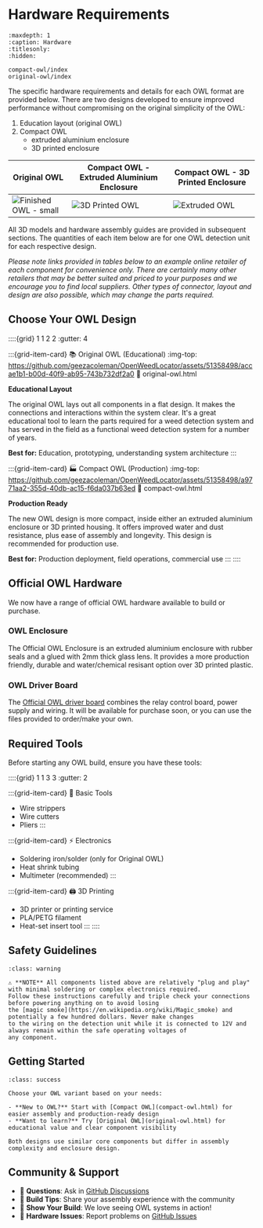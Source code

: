 
# Hardware Requirements

```{toctree}
:maxdepth: 1
:caption: Hardware
:titlesonly:
:hidden:

compact-owl/index
original-owl/index
```

The specific hardware requirements and details for each OWL format are provided below. There are two designs developed 
to ensure improved performance without compromising on the original simplicity of the OWL:

1. Education layout (original OWL)
2. Compact OWL
   * extruded aluminium enclosure
   * 3D printed enclosure

| Original OWL | Compact OWL - Extruded Aluminium Enclosure | Compact OWL - 3D Printed Enclosure |
|--------------|-----------------------------------------------------------------------------------------------------------------------|-----------------------------------------------------------------------------------------------------------------------|
| ![Finished OWL - small](https://github.com/geezacoleman/OpenWeedLocator/assets/51358498/accae1b1-b00d-40f9-ab95-743b732df2a0) | ![3D Printed OWL](https://github.com/geezacoleman/OpenWeedLocator/assets/51358498/a9771aa2-355d-40db-ac15-f6da037b63ed) | ![Extruded OWL](https://github.com/geezacoleman/OpenWeedLocator/assets/51358498/d153db2d-624b-427e-832e-599a3a841623) |

All 3D models and hardware assembly guides are provided in subsequent sections. The quantities of each item below are for 
one OWL detection unit for each respective design.

*Please note links provided in tables below to an example online retailer of each component for convenience only. There are
certainly many other retailers that may be better suited and priced to your purposes and we encourage you to find local
suppliers. Other types of connector, layout and design are also possible, which may change the parts required.*

## Choose Your OWL Design

::::{grid} 1 1 2 2
:gutter: 4

:::{grid-item-card} 📚 Original OWL (Educational)
:img-top: https://github.com/geezacoleman/OpenWeedLocator/assets/51358498/accae1b1-b00d-40f9-ab95-743b732df2a0
:link: original-owl.html

**Educational Layout**

The original OWL lays out all components in a flat design. It makes the connections and interactions within the system
clear. It's a great educational tool to learn the parts required for a weed detection system and has served in the field 
as a functional weed detection system for a number of years.

**Best for:** Education, prototyping, understanding system architecture
:::

:::{grid-item-card} 🏭 Compact OWL (Production)
:img-top: https://github.com/geezacoleman/OpenWeedLocator/assets/51358498/a9771aa2-355d-40db-ac15-f6da037b63ed
:link: compact-owl.html

**Production Ready**

The new OWL design is more compact, inside either an extruded aluminium enclosure or 3D printed housing. It offers
improved water and dust resistance, plus ease of assembly and longevity. This design is recommended for production use.

**Best for:** Production deployment, field operations, commercial use
:::
::::

## Official OWL Hardware

We now have a range of official OWL hardware available to build or purchase.

### OWL Enclosure
The Official OWL Enclosure is an extruded aluminium enclosure with rubber seals and a glued with 2mm thick glass lens.
It provides a more production friendly, durable and water/chemical resisant option over 3D printed plastic.

### OWL Driver Board
The [Official OWL driver board](https://github.com/geezacoleman/owl-driver-board) combines the relay control board, power supply and wiring. It will be available for
purchase soon, or you can use the files provided to order/make your own.

## Required Tools

Before starting any OWL build, ensure you have these tools:

::::{grid} 1 1 3 3
:gutter: 2

:::{grid-item-card} 🔧 Basic Tools
- Wire strippers
- Wire cutters
- Pliers
:::

:::{grid-item-card} ⚡ Electronics
- Soldering iron/solder (only for Original OWL)
- Heat shrink tubing
- Multimeter (recommended)
:::

:::{grid-item-card} 🖨️ 3D Printing
- 3D printer or printing service
- PLA/PETG filament
- Heat-set insert tool
:::
::::

## Safety Guidelines

```{admonition} Important Safety Notes
:class: warning

⚠️ **NOTE** All components listed above are relatively "plug and play" with minimal soldering or complex electronics required.
Follow these instructions carefully and triple check your connections before powering anything on to avoid losing
the [magic smoke](https://en.wikipedia.org/wiki/Magic_smoke) and potentially a few hundred dollars. Never make changes
to the wiring on the detection unit while it is connected to 12V and always remain within the safe operating voltages of
any component.
```

## Getting Started

```{admonition} Ready to Build?
:class: success

Choose your OWL variant based on your needs:

- **New to OWL?** Start with [Compact OWL](compact-owl.html) for easier assembly and production-ready design
- **Want to learn?** Try [Original OWL](original-owl.html) for educational value and clear component visibility

Both designs use similar core components but differ in assembly complexity and enclosure design.
```

## Community & Support

- 💬 **Questions**: Ask in [GitHub Discussions](https://github.com/geezacoleman/OpenWeedLocator/discussions)
- 🔧 **Build Tips**: Share your assembly experience with the community
- 📸 **Show Your Build**: We love seeing OWL systems in action!
- 🐛 **Hardware Issues**: Report problems on [GitHub Issues](https://github.com/geezacoleman/OpenWeedLocator/issues)